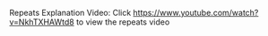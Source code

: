 Repeats Explanation Video: Click https://www.youtube.com/watch?v=NkhTXHAWtd8 to view the repeats video 
